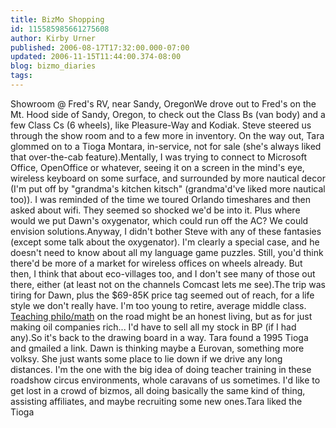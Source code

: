 ```yaml
---
title: BizMo Shopping
id: 115585985661275608
author: Kirby Urner
published: 2006-08-17T17:32:00.000-07:00
updated: 2006-11-15T11:44:00.374-08:00
blog: bizmo_diaries
tags: 
---
```


[](http://photos1.blogger.com/blogger/1134/545/1600/fredsrv.jpg)Showroom @ Fred's RV, near Sandy, OregonWe drove out to Fred's on the Mt. Hood side of Sandy, Oregon, to check out the Class Bs (van body) and a few Class Cs (6 wheels), like Pleasure-Way and Kodiak.  Steve steered us through the show room and to a few more in inventory.  On the way out, Tara glommed on to a Tioga Montara, in-service, not for sale (she's always liked that over-the-cab feature).Mentally, I was trying to connect to Microsoft Office, OpenOffice or whatever, seeing it on a screen in the mind's eye, wireless keyboard on some surface, and surrounded by more nautical decor (I'm put off by "grandma's kitchen kitsch" (grandma'd've liked more nautical too)).  I was reminded of the time we toured Orlando timeshares and then asked about wifi.  They seemed so shocked we'd be into it.  Plus where would we put Dawn's oxygenator, which could run off the AC? We could envision solutions.Anyway, I didn't bother Steve with any of these fantasies (except some talk about the oxygenator).  I'm clearly a special case, and he doesn't need to know about all my language game puzzles.  Still, you'd think there'd be more of a market for wireless offices on wheels already.  But then, I think that about eco-villages too, and I don't see many of those out there, either (at least not on the channels Comcast lets me see).The trip was tiring for Dawn, plus the $69-85K price tag seemed out of reach, for a life style we don't really have.  I'm too young to retire, average middle class.  [Teaching philo/math](http://mathforum.org/kb/message.jspa?messageID=5029550&tstart=0) on the road might be an honest living, but as for just making oil companies rich... I'd have to sell all my stock in BP (if I had any).So it's back to the drawing board in a way.  Tara found a 1995 Tioga and gmailed a link.  Dawn is thinking maybe a Eurovan, something more volksy.  She just wants some place to lie down if we drive any long distances.  I'm the one with the big idea of doing teacher training in these roadshow circus environments, whole caravans of us sometimes.  I'd like to get lost in a crowd of bizmos, all doing basically the same kind of thing, assisting affiliates, and maybe recruiting some new ones.[](http://photos1.blogger.com/blogger/1134/545/1600/P8170062.0.jpg)Tara liked the Tioga